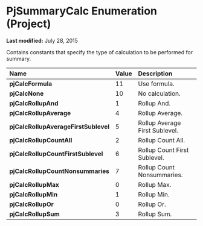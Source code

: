 
# PjSummaryCalc Enumeration (Project)

 **Last modified:** July 28, 2015

Contains constants that specify the type of calculation to be performed for summary.


|**Name**|**Value**|**Description**|
|:-----|:-----|:-----|
| **pjCalcFormula**|11|Use formula.|
| **pjCalcNone**|10|No calculation.|
| **pjCalcRollupAnd**|1|Rollup And.|
| **pjCalcRollupAverage**|4|Rollup Average.|
| **pjCalcRollupAverageFirstSublevel**|5|Rollup Average First Sublevel.|
| **pjCalcRollupCountAll**|2|Rollup Count All.|
| **pjCalcRollupCountFirstSublevel**|6|Rollup Count First Sublevel.|
| **pjCalcRollupCountNonsummaries**|7|Rollup Count Nonsummaries.|
| **pjCalcRollupMax**|0|Rollup Max.|
| **pjCalcRollupMin**|1|Rollup Min.|
| **pjCalcRollupOr**|0|Rollup Or.|
| **pjCalcRollupSum**|3|Rollup Sum.|
